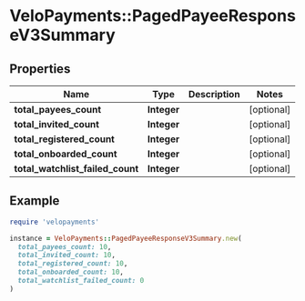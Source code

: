 # VeloPayments::PagedPayeeResponseV3Summary

## Properties

| Name | Type | Description | Notes |
| ---- | ---- | ----------- | ----- |
| **total_payees_count** | **Integer** |  | [optional] |
| **total_invited_count** | **Integer** |  | [optional] |
| **total_registered_count** | **Integer** |  | [optional] |
| **total_onboarded_count** | **Integer** |  | [optional] |
| **total_watchlist_failed_count** | **Integer** |  | [optional] |

## Example

```ruby
require 'velopayments'

instance = VeloPayments::PagedPayeeResponseV3Summary.new(
  total_payees_count: 10,
  total_invited_count: 10,
  total_registered_count: 10,
  total_onboarded_count: 10,
  total_watchlist_failed_count: 0
)
```

